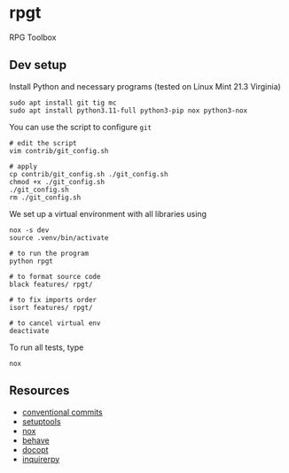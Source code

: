 # rpgt
RPG Toolbox

## Dev setup

Install Python and necessary programs (tested on Linux Mint 21.3 Virginia)
```
sudo apt install git tig mc
sudo apt install python3.11-full python3-pip nox python3-nox
```

You can use the script to configure `git`
```
# edit the script
vim contrib/git_config.sh

# apply
cp contrib/git_config.sh ./git_config.sh
chmod +x ./git_config.sh
./git_config.sh
rm ./git_config.sh
```

We set up a virtual environment with all libraries using
```
nox -s dev
source .venv/bin/activate

# to run the program
python rpgt

# to format source code
black features/ rpgt/

# to fix imports order
isort features/ rpgt/

# to cancel virtual env
deactivate
```

To run all tests, type
```
nox
```

## Resources
- [conventional commits](https://www.conventionalcommits.org)
- [setuptools](https://setuptools.pypa.io/en/latest/userguide/index.html)
- [nox](https://nox.thea.codes/en/stable/)
- [behave](https://behave.readthedocs.io)
- [docopt](http://docopt.org/)
- [inquirerpy](https://inquirerpy.readthedocs.io/en/latest/index.html)
